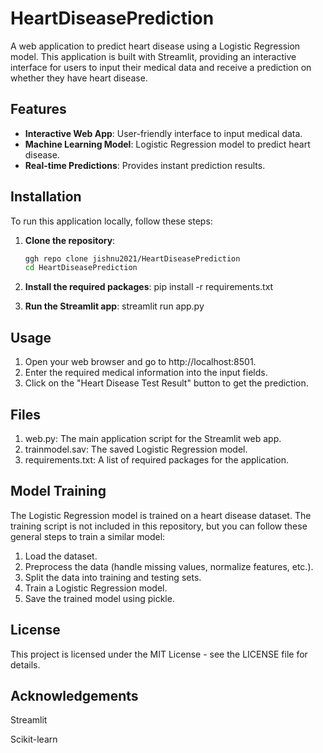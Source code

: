 # HeartDiseasePrediction

A web application to predict heart disease using a Logistic Regression model. This application is built with Streamlit, providing an interactive interface for users to input their medical data and receive a prediction on whether they have heart disease.

## Features

- **Interactive Web App**: User-friendly interface to input medical data.
- **Machine Learning Model**: Logistic Regression model to predict heart disease.
- **Real-time Predictions**: Provides instant prediction results.

## Installation

To run this application locally, follow these steps:

1. **Clone the repository**:
   ```sh
   ggh repo clone jishnu2021/HeartDiseasePrediction
   cd HeartDiseasePrediction

2. **Install the required packages**:
   pip install -r requirements.txt

3. **Run the Streamlit app**:
   streamlit run app.py

## Usage
1. Open your web browser and go to http://localhost:8501.
2. Enter the required medical information into the input fields.
3. Click on the "Heart Disease Test Result" button to get the prediction.


## Files
1. web.py: The main application script for the Streamlit web app.
2. trainmodel.sav: The saved Logistic Regression model.
3. requirements.txt: A list of required packages for the application.

## Model Training

The Logistic Regression model is trained on a heart disease dataset. The training script is not included in this repository, but you can follow these general steps to train a similar model:

1. Load the dataset.
2. Preprocess the data (handle missing values, normalize features, etc.).
3. Split the data into training and testing sets.
4. Train a Logistic Regression model.
5. Save the trained model using pickle.


## License
This project is licensed under the MIT License - see the LICENSE file for details.

## Acknowledgements
Streamlit

Scikit-learn
